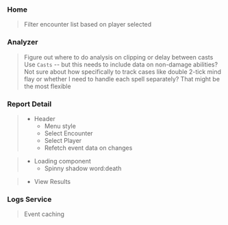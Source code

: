 ### Home
> Filter encounter list based on player selected

### Analyzer
> Figure out where to do analysis on clipping or delay between casts
> Use `Casts` -- but this needs to include data on non-damage abilities?
> Not sure about how specifically to track cases like double 2-tick mind flay
> or whether I need to handle each spell separately? That might be the most flexible

### Report Detail
> - Header 
>   - Menu style
>   - Select Encounter
>   - Select Player
>   - Refetch event data on changes

> - Loading component
>   - Spinny shadow word:death
 
> - View Results

### Logs Service
> Event caching
